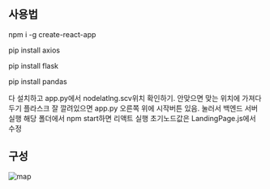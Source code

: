 ## 사용법
npm i -g create-react-app

pip install axios

pip install flask

pip install pandas

다 설치하고 app.py에서 nodelatlng.scv위치 확인하기. 안맞으면 맞는 위치에 가져다두기
플라스크 잘 깔려있으면 app.py 오른쪽 위에 시작버튼 있음. 
눌러서 백엔드 서버 실행
해당 폴더에서 npm start하면 리액트 실행
초기노드값은 LandingPage.js에서 수정

## 구성
![map](https://github.com/juhyunk0820/Capstone/assets/52120957/af077759-0c1e-4b30-b45d-2b7959e6a060)